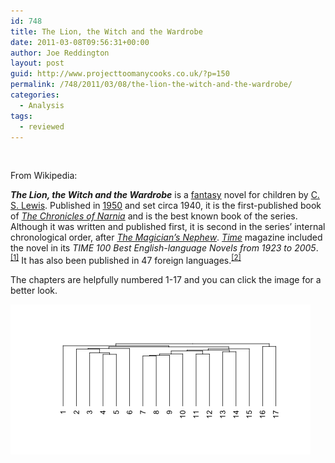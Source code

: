 ```yaml
---
id: 748
title: The Lion, the Witch and the Wardrobe
date: 2011-03-08T09:56:31+00:00
author: Joe Reddington
layout: post
guid: http://www.projecttoomanycooks.co.uk/?p=150
permalink: /748/2011/03/08/the-lion-the-witch-and-the-wardrobe/
categories:
  - Analysis
tags:
  - reviewed
---
```

&nbsp;

From Wikipedia:

_**The Lion, the Witch and the Wardrobe**_ is a [fantasy](http://en.wikipedia.org/wiki/Fantasy_fiction "Fantasy fiction") novel for children by [C. S. Lewis](http://en.wikipedia.org/wiki/C._S._Lewis). Published in [1950](http://en.wikipedia.org/wiki/1950_in_literature "1950 in literature") and set circa 1940, it is the first-published book of _[The Chronicles of Narnia](http://en.wikipedia.org/wiki/The_Chronicles_of_Narnia)_ and is the best known book of the series. Although it was written and published first, it is second in the series&#8217; internal chronological order, after _[The Magician&#8217;s Nephew](http://en.wikipedia.org/wiki/The_Magician%27s_Nephew)_. [_Time_](http://en.wikipedia.org/wiki/Time_%28magazine%29 "Time (magazine)") magazine included the novel in its _TIME 100 Best English-language Novels from 1923 to 2005_.<sup id="cite_ref-0"><a href="http://en.wikipedia.org/wiki/The_Lion,_the_Witch_and_the_Wardrobe#cite_note-0">[1]</a></sup> It has also been published in 47 foreign languages.<sup id="cite_ref-1"><a href="http://en.wikipedia.org/wiki/The_Lion,_the_Witch_and_the_Wardrobe#cite_note-1">[2]</a></sup>

The chapters are helpfully numbered 1-17 and you can click the image for a better look.

![Alt text](/assets/uploads/2011/03/Dendrogram-9.png)
